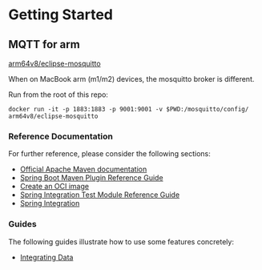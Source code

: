 # Getting Started

## MQTT for arm
[arm64v8/eclipse-mosquitto](https://hub.docker.com/r/arm64v8/eclipse-mosquitto/)

When on MacBook arm (m1/m2) devices, the mosquitto broker is different.

Run from the root of this repo:
```
docker run -it -p 1883:1883 -p 9001:9001 -v $PWD:/mosquitto/config/  arm64v8/eclipse-mosquitto
```

### Reference Documentation
For further reference, please consider the following sections:

* [Official Apache Maven documentation](https://maven.apache.org/guides/index.html)
* [Spring Boot Maven Plugin Reference Guide](https://docs.spring.io/spring-boot/docs/2.7.9/maven-plugin/reference/html/)
* [Create an OCI image](https://docs.spring.io/spring-boot/docs/2.7.9/maven-plugin/reference/html/#build-image)
* [Spring Integration Test Module Reference Guide](https://docs.spring.io/spring-integration/reference/html/testing.html)
* [Spring Integration](https://docs.spring.io/spring-boot/docs/2.7.9/reference/htmlsingle/#messaging.spring-integration)

### Guides
The following guides illustrate how to use some features concretely:

* [Integrating Data](https://spring.io/guides/gs/integration/)


